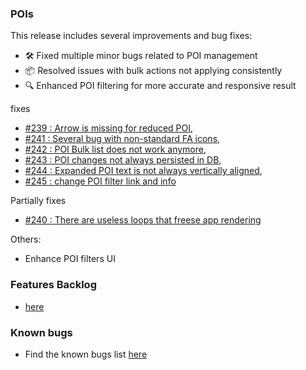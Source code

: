 ### POIs

This release includes several improvements and bug fixes:

- 🛠️ Fixed multiple minor bugs related to POI management
- 📦 Resolved issues with bulk actions not applying consistently
- 🔍 Enhanced POI filtering for more accurate and responsive result

fixes

- [#239 : Arrow is missing for reduced POI](https://github.com/lgs1920/studio/issues/239),
- [#241 : Several bug with non-standard FA icons](https://github.com/lgs1920/studio/issues/241),
- [#242 : POI Bulk list does not work anymore](https://github.com/lgs1920/studio/issues/242),
- [#243 : POI changes not always persisted in DB](https://github.com/lgs1920/studio/issues/243),
- [#244 : Expanded POI text is not always vertically aligned](https://github.com/lgs1920/studio/issues/244),
- [#245 : change POI filter link and info](https://github.com/lgs1920/studio/issues/245)

Partially fixes

- [#240 : There are useless loops that freese app rendering](https://github.com/lgs1920/studio/issues/240)

Others:

- Enhance POI filters UI

### Features Backlog

- [here](https://github.com/lgs1920/studio/issues?q=is%3Aissue%20state%3Aopen%20type%3AFeature)

### Known bugs

- Find the known bugs list [here](https://github.com/lgs1920/studio/issues?q=is%3Aissue%20state%3Aopen%20type%3ABug)

